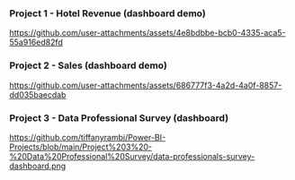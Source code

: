 ### Project 1 - Hotel Revenue (dashboard demo)
https://github.com/user-attachments/assets/4e8bdbbe-bcb0-4335-aca5-55a916ed82fd

### Project 2 - Sales (dashboard demo)
https://github.com/user-attachments/assets/686777f3-4a2d-4a0f-8857-dd035baecdab

### Project 3 - Data Professional Survey (dashboard)
https://github.com/tiffanyrambi/Power-BI-Projects/blob/main/Project%203%20-%20Data%20Professional%20Survey/data-professionals-survey-dashboard.png
